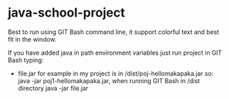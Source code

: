 # java-school-project

Best to run using GIT Bash command line, it support colorful text and best fit in the window.

If you have added java in path environment variables just run project in GIT Bash typing:
- file.jar for example in my project is in /dist/poj-hellomakapaka.jar so: java -jar poj1-hellomakapaka.jar, when running GIT Bash in /dist directory
java -jar file.jar
